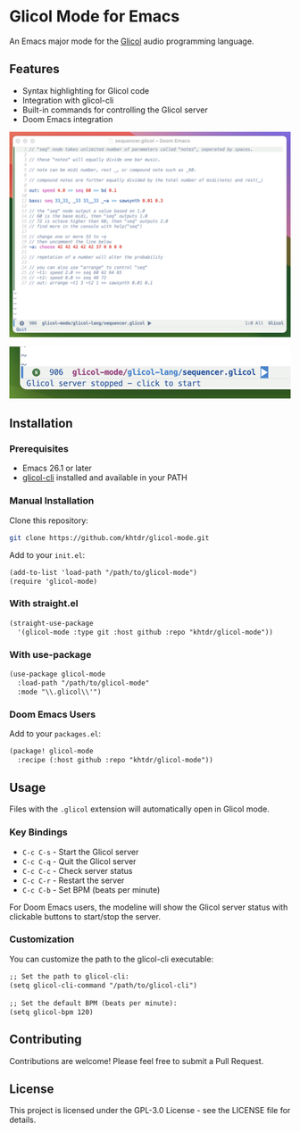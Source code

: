 # Glicol Mode for Emacs

An Emacs major mode for the [Glicol](https://glicol.org) audio programming language.

## Features

- Syntax highlighting for Glicol code
- Integration with glicol-cli
- Built-in commands for controlling the Glicol server
- Doom Emacs integration

![Screenshot](./screenshot.png "Emacs screenshot")

![Screenshot](./modeline.png "Doom integration")

## Installation

### Prerequisites

- Emacs 26.1 or later
- [glicol-cli](https://github.com/glicol/glicol-cli) installed and available in your PATH

### Manual Installation

Clone this repository:

```bash
git clone https://github.com/khtdr/glicol-mode.git
```

Add to your `init.el`:

```elisp
(add-to-list 'load-path "/path/to/glicol-mode")
(require 'glicol-mode)
```

### With straight.el

```elisp
(straight-use-package
  '(glicol-mode :type git :host github :repo "khtdr/glicol-mode"))
```

### With use-package

```elisp
(use-package glicol-mode
  :load-path "/path/to/glicol-mode"
  :mode "\\.glicol\\'")
```

### Doom Emacs Users

Add to your `packages.el`:

```elisp
(package! glicol-mode
  :recipe (:host github :repo "khtdr/glicol-mode"))
```

## Usage

Files with the `.glicol` extension will automatically open in Glicol mode.

### Key Bindings

- `C-c C-s` - Start the Glicol server
- `C-c C-q` - Quit the Glicol server
- `C-c C-c` - Check server status
- `C-c C-r` - Restart the server
- `C-c C-b` - Set BPM (beats per minute)

For Doom Emacs users, the modeline will show the Glicol server status with clickable buttons to start/stop the server.

### Customization

You can customize the path to the glicol-cli executable:

```elisp
;; Set the path to glicol-cli:
(setq glicol-cli-command "/path/to/glicol-cli")

;; Set the default BPM (beats per minute):
(setq glicol-bpm 120)
```

## Contributing

Contributions are welcome! Please feel free to submit a Pull Request.

## License

This project is licensed under the GPL-3.0 License - see the LICENSE file for details.
